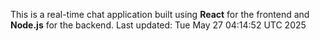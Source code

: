 This is a real-time chat application built using **React** for the frontend and **Node.js** for the backend.
Last updated: Tue May 27 04:14:52 UTC 2025
